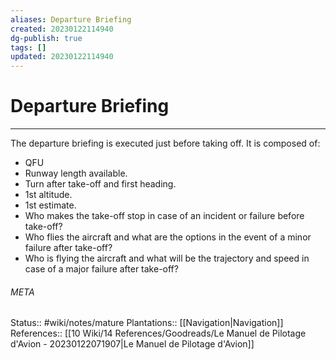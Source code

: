 ```yaml
---
aliases: Departure Briefing
created: 20230122114940
dg-publish: true
tags: []
updated: 20230122114940
---
```

# Departure Briefing
---
The departure briefing is executed just before taking off. It is composed of:
- QFU
- Runway length available.
- Turn after take-off and first heading.
- 1st altitude.
- 1st estimate.
- Who makes the take-off stop in case of an incident or failure before take-off?
- Who flies the aircraft and what are the options in the event of a minor failure after take-off?
- Who is flying the aircraft and what will be the trajectory and speed in case of a major failure after take-off?



###### META
Status:: #wiki/notes/mature
Plantations:: [[Navigation\|Navigation]]
References:: [[10 Wiki/14 References/Goodreads/Le Manuel de Pilotage d'Avion - 20230122071907\|Le Manuel de Pilotage d'Avion]]
